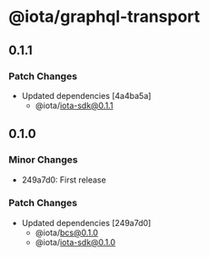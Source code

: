 # @iota/graphql-transport

## 0.1.1

### Patch Changes

-   Updated dependencies [4a4ba5a]
    -   @iota/iota-sdk@0.1.1

## 0.1.0

### Minor Changes

-   249a7d0: First release

### Patch Changes

-   Updated dependencies [249a7d0]
    -   @iota/bcs@0.1.0
    -   @iota/iota-sdk@0.1.0
